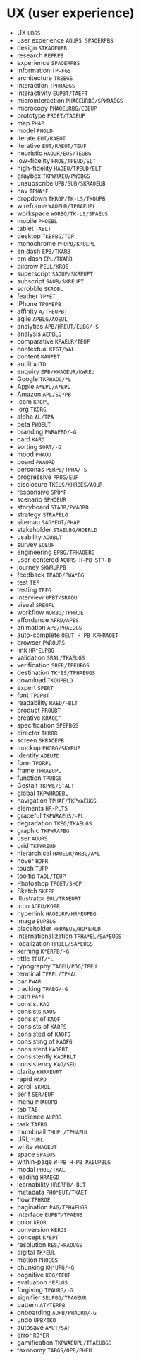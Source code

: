 # UX (user experience)

* UX `UBGS`
* user experience `AOURS SPAOERPBS`
* design `STKAOEUPB`
* research `REFRPB`
* experience `SPAOERPBS`
* information `TP-FGS`
* architecture `TREBGS`
* interaction `TPHRABGS`
* interactivity `EUPBT/TAEFT`
* microinteraction `PHAOEURBG/SPWRABGS`
* microcopy `PHAOEURBG/COEUP`
* prototype `PROET/TAOEUP`
* map `PHAP`
* model `PHOLD`
* iterate `EUT/RAEUT`
* iterative `EUT/RAEUT/TEUF`
* heuristic `HAOUR/EUS/TEUBG`
* low-fidelity `HROE/TPEUD/ELT`
* high-fidelity `HAOEU/TPEUD/ELT`
* graybox `TKPWRAEU/PWOBGS`
* unsubscribe `UPB/SUB/SKRAOEUB`
* nav `TPHA*F`
* dropdown `TKROP/TK-LS/TKOUPB`
* wireframe `WAOEUR/TPRAEUPL`
* workspace `WORBG/TK-LS/SPAEUS`
* mobile `PHOEBL`
* tablet `TABLT`
* desktop `TKEFBG/TOP`
* monochrome `PHOPB/KROEPL`
* en dash `EPB/TKARB`
* em dash `EPL/TKARB`
* pilcrow `PEUL/KROE`
* superscript `SAOUP/SKREUPT`
* subscript `SAUB/SKREUPT`
* scrobble `SKROBL`
* feather `TP*ET`
* iPhone `TPO*EPB`
* affinity `A/TPEUPBT`
* agile `APBLG/AOEUL`
* analytics `APB/HREUT/EUBG/-S`
* analysis `AEPBLS`
* comparative `KPAEUR/TEUF`
* contextual `KEGT/WAL`
* content `KAUPBT`
* audit `AUTD`
* enquiry `EPB/KWAOEUR/KWREU`
* Google `TKPWAOG/*L`
* Apple `A*EPL/A*EPL`
* Amazon `APL/SO*PB`
* .com `KROPL`
* .org `TKORG`
* alpha `AL/TPA`
* beta `PWOEUT`
* branding `PWRAPBD/-G`
* card `KARD`
* sorting `SORT/-G`
* mood `PHAOD`
* board `PWAORD`
* personas `PERPB/TPHA/-S`
* progressive `PROG/EUF`
* disclosure `TKEUS/KHROES/AOUR`
* responsive `SPO*F`
* scenario `SPHOEUR`
* storyboard `STAOR/PWAORD`
* strategy `STRAPBLG`
* sitemap `SAO*EUT/PHAP`
* stakeholder `STAEUBG/HOERLD`
* usability `AOUBLT`
* survey `SOEUF`
* engineering `EPBG/TPHAOERG`
* user-centered `AOURS H-PB STR-D`
* journey `SKWRURPB`
* feedback `TPAOD/PWA*BG`
* test `TEF`
* testing `TEFG`
* interview `UPBT/SRAOU`
* visual `SREUFL`
* workflow `WORBG/TPHROE`
* affordance `AFRD/APBS`
* animation `APB/PHAEUGS`
* auto-complete `OEUT H-PB KPHRAOET`
* browser `PWROURS`
* link `HR*EUPBG`
* validation `SRAL/TKAEUGS`
* verification `SRER/TPEUBGS`
* destination `TK*ES/TPHAEUGS`
* download `TKOUPBLD`
* expert `SPERT`
* font `TPOPBT`
* readability `RAED/-BLT`
* product `PROUBT`
* creative `KRAOEF`
* specification `SPEFBGS`
* director `TKROR`
* screen `SKRAOEPB`
* mockup `PHOBG/SKWRUP`
* identity `AOEUTD`
* form `TPORPL`
* frame `TPRAEUPL`
* function `TPUBGS`
* Gestalt `TKPWE/STALT`
* global `TKPWHROEBL`
* navigation `TPHAF/TKPWAEUGS`
* elements `HR-PLTS`
* graceful `TKPWRAEUS/-FL`
* degradation `TKEG/TKAEUGS`
* graphic `TKPWRAFBG`
* user `AOURS`
* grid `TKPWREUD`
* hierarchical `HAOEUR/ARBG/A*L`
* hover `HOFR`
* touch `TUFP`
* tooltip `TAOL/TEUP`
* Photoshop `TPOET/SHOP`
* Sketch `SKEFP`
* Illustrator `EUL/TRAEURT`
* icon `AOEU/KOPB`
* hyperlink `HAOEURP/HR*EUPBG`
* image `EUPBLG`
* placeholder `PHRAEUS/HO*ERLD`
* internationalization `TPHA*EL/SA*EUGS`
* localization `HROEL/SA*EUGS`
* kerning `K*ERPB/-G`
* tittle `TEUT/*L`
* typography `TAOEU/POG/TPEU`
* terminal `TERPL/TPHAL`
* bar `PWAR`
* tracking `TRABG/-G`
* path `PA*T`
* consist `KAO`
* consists `KAOS`
* consist of `KAOF`
* consists of `KAOFS`
* consisted of `KAOFD`
* consisting of `KAOFG`
* consistent `KAOPBT`
* consistently `KAOPBLT`
* consistency `KAO/SEU`
* clarity `KHRAEURT`
* rapid `RAPD`
* scroll `SKROL`
* serif `SER/EUF`
* menu `PHAOUPB`
* tab `TAB`
* audience `AUPBS`
* task `TAFBG`
* thumbnail `THUPL/TPHAEUL`
* URL `*URL`
* white `WHAOEUT`
* space `SPAEUS`
* within-page `W-PB H-PB PAEUPBLG`
* modal `PHOE/TKAL`
* leading `HRAEGD`
* learnability `HRERPB/-BLT`
* metadata `PHO*EUT/TKAET`
* flow `TPHROE`
* pagination `PAG/TPHAEUGS`
* interface `EUPBT/TPAEUS`
* color `KROR`
* conversion `KERGS`
* concept `K*EPT`
* resolution `RES/HRAOUGS`
* digital `TK*EUL`
* motion `PHOEGS`
* chunking `KH*UPG/-G`
* cognitive `KOG/TEUF`
* evaluation `*EFLGS`
* forgiving `TPAURG/-G`
* signifier `SEUPBG/TPAOEUR`
* pattern `AT/TERPB`
* onboarding `AUPB/PWAORD/-G`
* undo `UPB/TKO`
* autosave `A*UT/SAF`
* error `RO*ER`
* gamification `TKPWAEUPL/TPAEUBGS`
* taxonomy `TABGS/OPB/PHEU`
